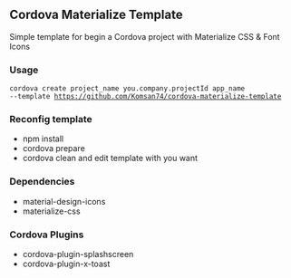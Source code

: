 ## Cordova Materialize Template
Simple template for begin a Cordova project with Materialize CSS & Font Icons

### Usage
<code>cordova create project_name you.company.projectId app_name --template https://github.com/Komsan74/cordova-materialize-template</code>

### Reconfig template
- npm install
- cordova prepare
- cordova clean
and edit template with you want

### Dependencies
- material-design-icons
- materialize-css

### Cordova Plugins
- cordova-plugin-splashscreen
- cordova-plugin-x-toast
